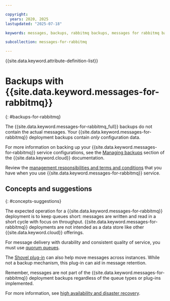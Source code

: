 ```yaml
---

copyright:
  years: 2020, 2025
lastupdated: "2025-07-18"

keywords: messages, backups, rabbitmq backups, messages for rabbitmq backups

subcollection: messages-for-rabbitmq

---
```


{{site.data.keyword.attribute-definition-list}}

# Backups with {{site.data.keyword.messages-for-rabbitmq}} 
{: #backups-for-rabbitmq}

The {{site.data.keyword.messages-for-rabbitmq_full}} backups do not contain the actual messages. Your {{site.data.keyword.messages-for-rabbitmq}} deployment backups contain *only* configuration data.  

For more information on backing up your {{site.data.keyword.messages-for-rabbitmq}} service configurations, see the [Managing backups](/docs/databases-for-mongodb?topic=databases-for-mongodb-dashboard-backups&interface=ui) section of the {{site.data.keyword.cloud}} documentation. 

Review the [management responsibilities and terms and conditions](/docs/databases-for-mongodb?topic=databases-for-mongodb-responsibilities-cloud-databases) that you have when you use {{site.data.keyword.messages-for-rabbitmq}} service.


## Concepts and suggestions 
{: #concepts-suggestions}

The expected operation for a {{site.data.keyword.messages-for-rabbitmq}} deployment is to keep queues short: messages are written and read in a short cycle with focus on throughput. {{site.data.keyword.messages-for-rabbitmq}} deployments are not intended as a data store like other {{site.data.keyword.cloud}} offerings. 

For message delivery with durability and consistent quality of service, you must use [quorum queues](/docs/messages-for-rabbitmq?topic=messages-for-rabbitmq-rabbitmq-ha-dr#ha-features). 

The [Shovel plug-in](https://www.rabbitmq.com/shovel.html) can also help move messages across instances. While not a backup mechanism, this plug-in can aid in message retention. 

Remember, messages are not part of the {{site.data.keyword.messages-for-rabbitmq}} deployment backups regardless of the queue types or plug-ins implemented. 

For more information, see [high availability and disaster recovery](/docs/messages-for-rabbitmq?topic=messages-for-rabbitmq-rabbitmq-ha-dr). 

